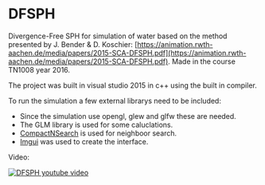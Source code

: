 # DFSPH

Divergence-Free SPH for simulation of water based on the method presented by J. Bender & D. Koschier: [https://animation.rwth-aachen.de/media/papers/2015-SCA-DFSPH.pdf](https://animation.rwth-aachen.de/media/papers/2015-SCA-DFSPH.pdf). Made in the course TN1008 year 2016.

The project was built in visual studio 2015 in c++ using the built in compiler. 

To run the simulation a few external librarys need to be included:

* Since the simulation use opengl, glew and glfw these are needed.
* The GLM library is used for some caluclations. 
* [CompactNSearch](https://github.com/InteractiveComputerGraphics/CompactNSearch) is used for neighboor search.
* [Imgui](https://github.com/ocornut/imgui) was used to create the interface.


Video:

[![DFSPH youtube video](http://img.youtube.com/vi/7Vduk3ByZug/0.jpg)](http://www.youtube.com/watch?v=7Vduk3ByZug)
